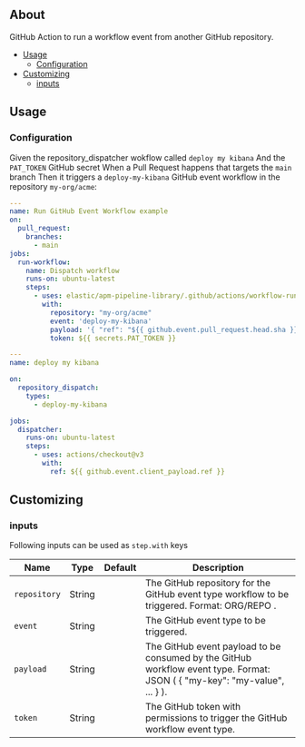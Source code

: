 ## About

GitHub Action to run a workflow event from another GitHub repository.

* [Usage](#usage)
  * [Configuration](#configuration)
* [Customizing](#customizing)
  * [inputs](#inputs)

## Usage

### Configuration

Given the repository_dispatcher wokflow called `deploy my kibana`
  And the `PAT_TOKEN` GitHub secret
When a Pull Request happens that targets the `main` branch
Then it triggers a `deploy-my-kibana` GitHub event workflow in the repository `my-org/acme`:

```yaml
---
name: Run GitHub Event Workflow example
on:
  pull_request:
    branches:
      - main
jobs:
  run-workflow:
    name: Dispatch workflow
    runs-on: ubuntu-latest
    steps:
      - uses: elastic/apm-pipeline-library/.github/actions/workflow-run@current
        with:
          repository: "my-org/acme"
          event: 'deploy-my-kibana'
          payload: '{ "ref": "${{ github.event.pull_request.head.sha }}", repository: "${{ github.repository }}" }'
          token: ${{ secrets.PAT_TOKEN }}
```

```yaml
---
name: deploy my kibana

on:
  repository_dispatch:
    types:
      - deploy-my-kibana

jobs:
  dispatcher:
    runs-on: ubuntu-latest
    steps:
      - uses: actions/checkout@v3
        with:
          ref: ${{ github.event.client_payload.ref }}
```

## Customizing

### inputs

Following inputs can be used as `step.with` keys

| Name              | Type    | Default                     | Description                        |
|-------------------|---------|-----------------------------|------------------------------------|
| `repository`      | String  |                             | The GitHub repository for the GitHub event type workflow to be triggered. Format: ORG/REPO . |
| `event`           | String  |                             | The GitHub event type to be triggered. |
| `payload`         | String  |                             | The GitHub event payload to be consumed by the GitHub workflow event type. Format: JSON ( { "my-key": "my-value", ... } ). |
| `token`           | String  |                             | The GitHub token with permissions to trigger the GitHub workflow event type. |
